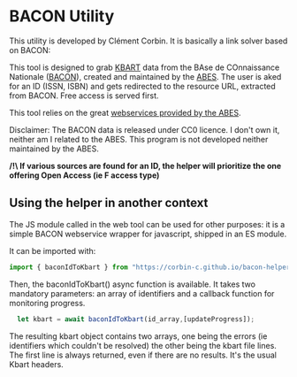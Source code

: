 # BACON Utility

This utility is developed by Clément Corbin. It is basically a link solver based
on BACON:

This tool is designed to grab [KBART](https://www.niso.org/standards-committees/kbart) 
data from the BAse de COnnaissance Nationale ([BACON](https://bacon.abes.fr/)),
created and maintained by the [ABES](http://www.abes.fr). The user is aked for
an ID (ISSN, ISBN) and gets redirected to the resource URL, extracted from
BACON. Free access is served first.

This tool relies on the great [webservices provided by the ABES](http://documentation.abes.fr/aidebacon/index.html#ManuelBacon_1).

Disclaimer: The BACON data is released under CC0 licence. I don't own it,
neither am I related to the ABES. This program is not developed neither
maintained by the ABES.

**/!\ If various sources are found for an ID, the helper will prioritize the one
offering Open Access (ie F access type)**

## Using the helper in another context

The JS module called in the web tool can be used for other purposes: it is a
simple BACON webservice wrapper for javascript, shipped in an ES module.

It can be imported with:

```javascript
import { baconIdToKbart } from "https://corbin-c.github.io/bacon-helper/bacon.js"
```

Then, the baconIdToKbart() async function is available. It takes two mandatory
parameters: an array of identifiers and a callback function for monitoring
progress.

```javascript
  let kbart = await baconIdToKbart(id_array,[updateProgress]);
```

The resulting kbart object contains two arrays, one being the errors (ie
identifiers which couldn't be resolved) the other being the kbart file lines.
The first line is always returned, even if there are no results. It's the usual
Kbart headers.
